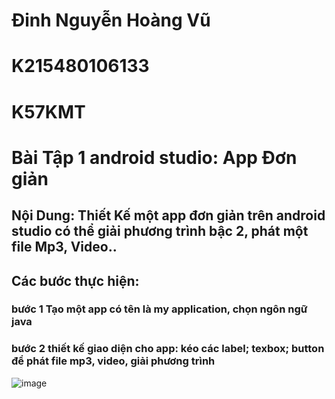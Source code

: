# Đinh Nguyễn Hoàng Vũ
# K215480106133
# K57KMT
# Bài Tập 1 android studio: App Đơn giản
## Nội Dung: Thiết Kế một app đơn giản trên android studio có thể giải phương trình bậc 2, phát một file Mp3, Video..
## Các bước thực hiện:
### bước 1 Tạo một app có tên là my application, chọn ngôn ngữ java
### bước 2 thiết kế giao diện cho app: kéo các label; texbox; button để phát file mp3, video, giải phương trình
![image](https://github.com/user-attachments/assets/e0b9bc2f-04a6-4c31-b609-b3487a8e60a4)
